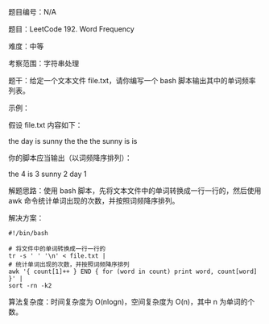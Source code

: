 题目编号：N/A

题目：LeetCode 192. Word Frequency

难度：中等

考察范围：字符串处理

题干：给定一个文本文件 file.txt，请你编写一个 bash 脚本输出其中的单词频率列表。

示例：

假设 file.txt 内容如下：

the day is sunny the the
the sunny is is

你的脚本应当输出（以词频降序排列）：

the 4
is 3
sunny 2
day 1

解题思路：使用 bash 脚本，先将文本文件中的单词转换成一行一行的，然后使用 awk 命令统计单词出现的次数，并按照词频降序排列。

解决方案：

```solidity
#!/bin/bash

# 将文件中的单词转换成一行一行的
tr -s ' ' '\n' < file.txt |
# 统计单词出现的次数，并按照词频降序排列
awk '{ count[1]++ } END { for (word in count) print word, count[word] }' |
sort -rn -k2
```

算法复杂度：时间复杂度为 O(nlogn)，空间复杂度为 O(n)，其中 n 为单词的个数。